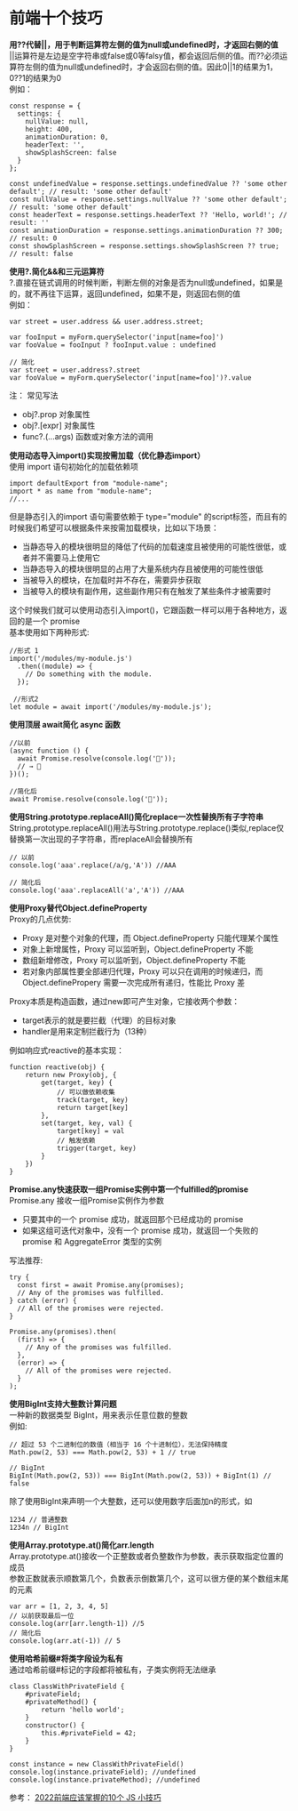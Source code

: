 # 前端十个技巧
**用??代替||，用于判断运算符左侧的值为null或undefined时，才返回右侧的值**  
||运算符是左边是空字符串或false或0等falsy值，都会返回后侧的值。而??必须运算符左侧的值为null或undefined时，才会返回右侧的值。因此0||1的结果为1，0??1的结果为0  
例如：  
```
const response = {
  settings: {
    nullValue: null,
    height: 400,
    animationDuration: 0,
    headerText: '',
    showSplashScreen: false
  }
};

const undefinedValue = response.settings.undefinedValue ?? 'some other default'; // result: 'some other default'
const nullValue = response.settings.nullValue ?? 'some other default'; // result: 'some other default'
const headerText = response.settings.headerText ?? 'Hello, world!'; // result: ''
const animationDuration = response.settings.animationDuration ?? 300; // result: 0
const showSplashScreen = response.settings.showSplashScreen ?? true; // result: false
```
**使用?.简化&&和三元运算符**  
?.直接在链式调用的时候判断，判断左侧的对象是否为null或undefined，如果是的，就不再往下运算，返回undefined，如果不是，则返回右侧的值  
例如：  
```
var street = user.address && user.address.street;

var fooInput = myForm.querySelector('input[name=foo]')
var fooValue = fooInput ? fooInput.value : undefined

// 简化
var street = user.address?.street
var fooValue = myForm.querySelector('input[name=foo]')?.value
```
注： 常见写法  
- obj?.prop  对象属性
- obj?.[expr]  对象属性
- func?.(...args)  函数或对象方法的调用

**使用动态导入import()实现按需加载（优化静态import）**  
使用 import 语句初始化的加载依赖项  
```
import defaultExport from "module-name";
import * as name from "module-name";
//...
```
但是静态引入的import 语句需要依赖于 type="module" 的script标签，而且有的时候我们希望可以根据条件来按需加载模块，比如以下场景：  
- 当静态导入的模块很明显的降低了代码的加载速度且被使用的可能性很低，或者并不需要马上使用它
- 当静态导入的模块很明显的占用了大量系统内存且被使用的可能性很低
- 当被导入的模块，在加载时并不存在，需要异步获取
- 当被导入的模块有副作用，这些副作用只有在触发了某些条件才被需要时

这个时候我们就可以使用动态引入import()，它跟函数一样可以用于各种地方，返回的是一个 promise  
基本使用如下两种形式:
```
//形式 1
import('/modules/my-module.js')
  .then((module) => {
    // Do something with the module.
  });
  
 //形式2
let module = await import('/modules/my-module.js');
```

**使用顶层 await简化 async 函数**  
```
//以前
(async function () {
  await Promise.resolve(console.log('🎉'));
  // → 🎉
})();

//简化后
await Promise.resolve(console.log('🎉'));
```
**使用String.prototype.replaceAll()简化replace一次性替换所有子字符串**   
String.prototype.replaceAll()用法与String.prototype.replace()类似,replace仅替换第一次出现的子字符串，而replaceAll会替换所有  
```
// 以前
console.log('aaa'.replace(/a/g,'A')) //AAA

// 简化后
console.log('aaa'.replaceAll('a','A')) //AAA
```
**使用Proxy替代Object.defineProperty**  
Proxy的几点优势:  
- Proxy 是对整个对象的代理，而 Object.defineProperty 只能代理某个属性
- 对象上新增属性，Proxy 可以监听到，Object.defineProperty 不能
- 数组新增修改，Proxy 可以监听到，Object.defineProperty 不能
- 若对象内部属性要全部递归代理，Proxy 可以只在调用的时候递归，而 Object.definePropery 需要一次完成所有递归，性能比 Proxy 差

Proxy本质是构造函数，通过new即可产生对象，它接收两个参数：  
- target表示的就是要拦截（代理）的目标对象
- handler是用来定制拦截行为（13种）

例如响应式reactive的基本实现：
```
function reactive(obj) {
    return new Proxy(obj, {
        get(target, key) {
            // 可以做依赖收集
            track(target, key)
            return target[key]
        },
        set(target, key, val) {
            target[key] = val
            // 触发依赖
            trigger(target, key)
        }
    })
}
```
**Promise.any快速获取一组Promise实例中第一个fulfilled的promise**  
Promise.any 接收一组Promise实例作为参数
- 只要其中的一个 promise 成功，就返回那个已经成功的 promise
- 如果这组可迭代对象中，没有一个 promise 成功，就返回一个失败的 promise 和 AggregateError 类型的实例

写法推荐:
```
try {
  const first = await Promise.any(promises);
  // Any of the promises was fulfilled.
} catch (error) {
  // All of the promises were rejected.
}

Promise.any(promises).then(
  (first) => {
    // Any of the promises was fulfilled.
  },
  (error) => {
    // All of the promises were rejected.
  }
);
```
**使用BigInt支持大整数计算问题**  
一种新的数据类型 BigInt，用来表示任意位数的整数  
例如:
```
// 超过 53 个二进制位的数值（相当于 16 个十进制位），无法保持精度
Math.pow(2, 53) === Math.pow(2, 53) + 1 // true

// BigInt
BigInt(Math.pow(2, 53)) === BigInt(Math.pow(2, 53)) + BigInt(1) // false
```
除了使用BigInt来声明一个大整数，还可以使用数字后面加n的形式，如
```
1234 // 普通整数
1234n // BigInt
```
**使用Array.prototype.at()简化arr.length**  
Array.prototype.at()接收一个正整数或者负整数作为参数，表示获取指定位置的成员  
参数正数就表示顺数第几个，负数表示倒数第几个，这可以很方便的某个数组末尾的元素  
```
var arr = [1, 2, 3, 4, 5]
// 以前获取最后一位
console.log(arr[arr.length-1]) //5
// 简化后
console.log(arr.at(-1)) // 5
```
**使用哈希前缀#将类字段设为私有**  
通过哈希前缀#标记的字段都将被私有，子类实例将无法继承  
```
class ClassWithPrivateField {
    #privateField;
    #privateMethod() {
        return 'hello world';
    }
    constructor() {
        this.#privateField = 42;
    }
}

const instance = new ClassWithPrivateField()
console.log(instance.privateField); //undefined
console.log(instance.privateMethod); //undefined
```



参考：
[2022前端应该掌握的10个 JS 小技巧](https://juejin.cn/post/7072274726940311588)